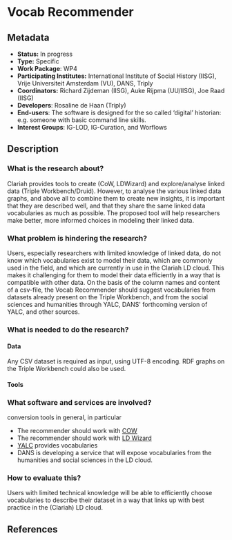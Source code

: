 # Vocab Recommender

## Metadata

* **Status:**  In progress
* **Type:** Specific
* **Work Package**: WP4
* **Participating Institutes:** International Institute of Social History (IISG), Vrije Universiteit Amsterdam (VU), DANS, Triply
* **Coordinators:**  Richard Zijdeman (IISG), Auke Rijpma (UU/IISG), Joe Raad (IISG)
* **Developers**: Rosaline de Haan (Triply)
* **End-users**: The software is designed for the so called ‘digital’ historian: e.g. someone with basic command line skills.
* **Interest Groups**: IG-LOD, IG-Curation, and Worflows
<!-- * **Task IDs**: (zero or more task IDs if this is addressed in existing CLARIAH-PLUS tasks) -->

## Description

### What is the research about?
Clariah provides tools to create (CoW, LDWizard) and explore/analyse linked data (Triple Workbench/Druid). However, to analyse the various linked data graphs, and above all to combine them to create new insights, it is important that they are described well, and that they share the same linked data vocabularies as much as possible. The proposed tool will help researchers make better, more informed choices in modeling their linked data.

### What problem is hindering the research?
Users, especially researchers with limited knowledge of linked data, do not know which vocabularies exist to model their data, which are commonly used in the field, and which are currently in use in the Clariah LD cloud. This makes it challenging for them to model their data efficiently in a way that is compatible with other data. On the basis of the column names and content of a csv-file, the Vocab Recommender should suggest vocabularies from datasets already present on the Triple Workbench, and from the social sciences and humanities through YALC, DANS' forthcoming version of YALC, and other sources.
 
### What is needed to do the research?

#### Data

Any CSV dataset is required as input, using UTF-8 encoding. RDF graphs on the Triple Workbench could also be used.

#### Tools


### What software and services are involved?

conversion tools in general, in particular
* The recommender should work with [COW](https://github.com/CLARIAH/COW)
* The recommender should work with [LD Wizard](https://github.com/netwerk-digitaal-erfgoed/LDWizard)
* [YALC](https://github.com/TriplyDB/YALC) provides vocabularies 
* DANS is developing a service that will expose vocabularies from the humanities and social sciences in the LD cloud.

### How to evaluate this?

Users with limited technical knowledge will be able to efficiently choose vocabularies to describe their dataset in a way that links up with best practice in the (Clariah) LD cloud.

## References
